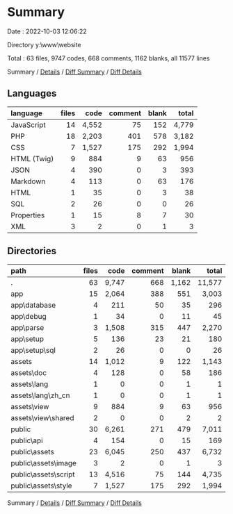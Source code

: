 # Summary

Date : 2022-10-03 12:06:22

Directory y:\\www\\website

Total : 63 files,  9747 codes, 668 comments, 1162 blanks, all 11577 lines

Summary / [Details](details.md) / [Diff Summary](diff.md) / [Diff Details](diff-details.md)

## Languages
| language | files | code | comment | blank | total |
| :--- | ---: | ---: | ---: | ---: | ---: |
| JavaScript | 14 | 4,552 | 75 | 152 | 4,779 |
| PHP | 18 | 2,203 | 401 | 578 | 3,182 |
| CSS | 7 | 1,527 | 175 | 292 | 1,994 |
| HTML (Twig) | 9 | 884 | 9 | 63 | 956 |
| JSON | 4 | 390 | 0 | 3 | 393 |
| Markdown | 4 | 113 | 0 | 63 | 176 |
| HTML | 1 | 35 | 0 | 3 | 38 |
| SQL | 2 | 26 | 0 | 0 | 26 |
| Properties | 1 | 15 | 8 | 7 | 30 |
| XML | 3 | 2 | 0 | 1 | 3 |

## Directories
| path | files | code | comment | blank | total |
| :--- | ---: | ---: | ---: | ---: | ---: |
| . | 63 | 9,747 | 668 | 1,162 | 11,577 |
| app | 15 | 2,064 | 388 | 551 | 3,003 |
| app\\database | 4 | 211 | 50 | 35 | 296 |
| app\\debug | 1 | 34 | 0 | 11 | 45 |
| app\\parse | 3 | 1,508 | 315 | 447 | 2,270 |
| app\\setup | 5 | 136 | 23 | 21 | 180 |
| app\\setup\\sql | 2 | 26 | 0 | 0 | 26 |
| assets | 14 | 1,012 | 9 | 122 | 1,143 |
| assets\\doc | 4 | 128 | 0 | 58 | 186 |
| assets\\lang | 1 | 0 | 0 | 1 | 1 |
| assets\\lang\\zh_cn | 1 | 0 | 0 | 1 | 1 |
| assets\\view | 9 | 884 | 9 | 63 | 956 |
| assets\\view\\shared | 2 | 0 | 0 | 2 | 2 |
| public | 30 | 6,261 | 271 | 479 | 7,011 |
| public\\api | 4 | 154 | 0 | 15 | 169 |
| public\\assets | 23 | 6,045 | 250 | 437 | 6,732 |
| public\\assets\\image | 3 | 2 | 0 | 1 | 3 |
| public\\assets\\script | 13 | 4,516 | 75 | 144 | 4,735 |
| public\\assets\\style | 7 | 1,527 | 175 | 292 | 1,994 |

Summary / [Details](details.md) / [Diff Summary](diff.md) / [Diff Details](diff-details.md)